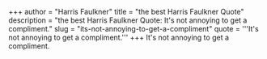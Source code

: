 +++
author = "Harris Faulkner"
title = "the best Harris Faulkner Quote"
description = "the best Harris Faulkner Quote: It's not annoying to get a compliment."
slug = "its-not-annoying-to-get-a-compliment"
quote = '''It's not annoying to get a compliment.'''
+++
It's not annoying to get a compliment.
